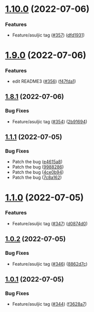 # [1.10.0](https://github.com/sukyca/snowflake-test-repo/compare/v1.9.0...v1.10.0) (2022-07-06)


### Features

* Feature/asuljic tag ([#357](https://github.com/sukyca/snowflake-test-repo/issues/357)) ([dfd1931](https://github.com/sukyca/snowflake-test-repo/commit/dfd1931c1a4a211fe7a0eb5ecdd63653759f9c6e))



# [1.9.0](https://github.com/sukyca/snowflake-test-repo/compare/v1.8.1...v1.9.0) (2022-07-06)


### Features

* edit README3 ([#356](https://github.com/sukyca/snowflake-test-repo/issues/356)) ([f47fda1](https://github.com/sukyca/snowflake-test-repo/commit/f47fda1457942b47c6f90c9eabed37b03f751303))



## [1.8.1](https://github.com/sukyca/snowflake-test-repo/compare/v1.1.1...v1.8.1) (2022-07-06)


### Bug Fixes

* Feature/asuljic tag ([#354](https://github.com/sukyca/snowflake-test-repo/issues/354)) ([2b91694](https://github.com/sukyca/snowflake-test-repo/commit/2b91694ef67aa0ffa6c96b0cc62fece65b71dbc5))



## [1.1.1](https://github.com/sukyca/snowflake-test-repo/compare/v1.1.0...v1.1.1) (2022-07-05)


### Bug Fixes

* Patch the bug ([e4615a8](https://github.com/sukyca/snowflake-test-repo/commit/e4615a8625a070182ca6c4db67f08f2a22c4a851))
* Patch the bug ([9988286](https://github.com/sukyca/snowflake-test-repo/commit/998828680d88a0d4d77ab6cdece330b2a094cbbe))
* Patch the bug ([4ce0b94](https://github.com/sukyca/snowflake-test-repo/commit/4ce0b94540dac60bffab2c34588ac39d35893c68))
* Patch the bug ([7c8a162](https://github.com/sukyca/snowflake-test-repo/commit/7c8a1629d7a960d0f6d4c9f605188f602ec442b7))



# [1.1.0](https://github.com/sukyca/snowflake-test-repo/compare/v1.0.2...v1.1.0) (2022-07-05)


### Features

* Feature/asuljic tag ([#347](https://github.com/sukyca/snowflake-test-repo/issues/347)) ([d0874d0](https://github.com/sukyca/snowflake-test-repo/commit/d0874d0891eb0d2abb2d5e666c2c5c1d82be3c8f))



## [1.0.2](https://github.com/sukyca/snowflake-test-repo/compare/v1.0.1...v1.0.2) (2022-07-05)


### Bug Fixes

* Feature/asuljic tag ([#346](https://github.com/sukyca/snowflake-test-repo/issues/346)) ([8862d7c](https://github.com/sukyca/snowflake-test-repo/commit/8862d7cabcc1b5e43ec38838481f5f25327b5e93))



## [1.0.1](https://github.com/sukyca/snowflake-test-repo/compare/f3628a711636d6ed829437f9dbeef8f074c98c20...v1.0.1) (2022-07-05)


### Bug Fixes

* Feature/asuljic tag ([#344](https://github.com/sukyca/snowflake-test-repo/issues/344)) ([f3628a7](https://github.com/sukyca/snowflake-test-repo/commit/f3628a711636d6ed829437f9dbeef8f074c98c20))




